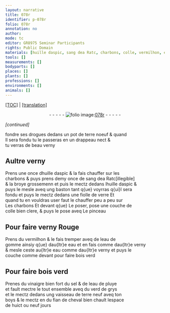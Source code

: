 ```yaml
---
layout: narrative
title: 078r
identifier: p-078r
folio: 078r
annotation: no
author:
mode: tc
editor: GR8975 Seminar Participants
rights: Public Domain
materials: [huille daspic, sang dea Ratc, charbons, colle, vermilhon, eau de gomme, eau, vinaigre, sel, eau de pluye, verd de grys, boys, fian de cheval]
tools: []
measurements: []
bodyparts: []
places: []
plants: []
professions: []
environments: []
animals: []
---
```


<p><a href="{{ site.baseurl }}/diplomatic/">[TOC]</a> | <a href="{{ site.baseurl }}/texts/p-078r_tl/" target="_blank">[translation]</a></p><div class="folio" align="center">- - - - - <a href="http://gallica.bnf.fr/ark:/12148/btv1b10500001g/f161.item" target="_blank"><img src="https://cu-mkp.github.io/2017-workshop-edition/assets/photo-icon.png" alt="folio image: " style="display:inline-block; margin-bottom:-3px;"/>078r</a> - - - - - </div>  
 
*[continued]*
  
fondre ses drogues dedans un pot de terre noeuf & quand<br/> Il sera fondu tu le passeras en un drappeau nect &<br/> tu verras de beau verny
 
 
  

## Aultre verny

 
Prens une once d<span class="m">huille daspic</span> & la fais chauffer sur les<br/> charbons & puys prens demy once de <span class="m">sang d<span class="del">e</span><span class="add">a</span> Ra<span class="del">t</span><span class="add">c</span></span><span class="del">[illegible]</span><br/> & la broye grossemen<span class="del">n</span> et puis le mectz dedans l<span class="m">huille daspic</span> &<br/> puys le mesle aveq ung baston tant q{ue} voyrras q{ui}l sera<br/> fondu et puys le mectz dedans une fiolle de verre Et<br/> quand tu en vouldras user faut le chauffer peu a peu sur<br/> Les <span class="m">charbons</span> Et devant q{ue} Le poser, pose une couche de<br/> <span class="m">colle</span> bien clere, & puys le pose aveq Le pinceau
 
 
  

## Pour faire verny Rouge

 
Prens du <span class="m">vermilhon</span> & le fais tremper aveq de l<span class="m">eau de<br/> gomme</span> ainsiy q{ue} dau{ltr}e <span class="m">eau</span> et en fais comme dau{ltr}e verny<br/> & mesle ceste au{ltr}e <span class="m">eau</span> comme dau{ltr}e verny et puys le<br/> couche comme devant <span class="del">pour faire bois verd</span>
 
 
  

## Pour faire bois verd

 
Prenes du <span class="m">vinaigre</span> bien fort du <span class="m">sel</span> & de l<span class="m">eau de pluye</span><br/> et fault mectre le tout ensemble aveq du <span class="m">verd de grys</span><br/> et le mectz dedans ung vaisseau de terre neuf aveq ton<br/> <span class="m">boys</span> & le mectz en du <span class="m">fian de cheval</span> bien chault lespace<br/> de huict ou neuf jours
 
